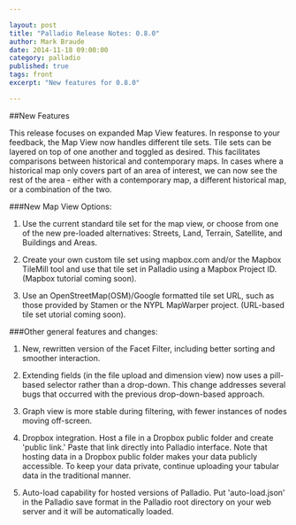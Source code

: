 ---layout: posttitle: "Palladio Release Notes: 0.8.0"author: Mark Braudedate: 2014-11-18 09:00:00category: palladiopublished: truetags: frontexcerpt: "New features for 0.8.0"---##New FeaturesThis release focuses on expanded Map View features. In response to your feedback, the Map View now handles different tile sets. Tile sets can be layered on top of one another and toggled as desired. This facilitates comparisons between historical and contemporary maps. In cases where a historical map only covers part of an area of interest, we can now see the rest of the area - either with a contemporary map, a different historical map, or a combination of the two.###New Map View Options:1.	Use the current standard tile set for the map view, or choose from one of the new pre-loaded alternatives: Streets, Land, Terrain, Satellite, and Buildings and Areas. 2.	Create your own custom tile set using mapbox.com and/or the Mapbox TileMill tool and use that tile set in Palladio using a Mapbox Project ID. (Mapbox tutorial coming soon).3.	Use an OpenStreetMap(OSM)/Google formatted tile set URL, such as those provided by Stamen or the NYPL MapWarper project. (URL-based tile set utorial coming soon).###Other general features and changes:1. New, rewritten version of the Facet Filter, including better sorting and smoother interaction.2. Extending fields (in the file upload and dimension view) now uses a pill-based selector rather than a drop-down. This change addresses several bugs that occurred with the previous drop-down-based approach.3. Graph view is more stable during filtering, with fewer instances of nodes moving off-screen.4. Dropbox integration. Host a file in a Dropbox public folder and create 'public link.' Paste that link directly into Palladio interface. Note that hosting data in a Dropbox public folder makes your data publicly accessible. To keep your data private, continue uploading your tabular data in the traditional manner.5. Auto-load capability for hosted versions of Palladio. Put 'auto-load.json' in the Palladio save format in the Palladio root directory on your web server and it will be automatically loaded.